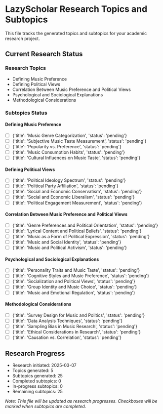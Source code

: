 # LazyScholar Research Topics and Subtopics

This file tracks the generated topics and subtopics for your academic research project.

## Current Research Status

### Research Topics
- Defining Music Preference
- Defining Political Views
- Correlation Between Music Preference and Political Views
- Psychological and Sociological Explanations
- Methodological Considerations

### Subtopics Status

#### Defining Music Preference
- [ ] {'title': 'Music Genre Categorization', 'status': 'pending'}
- [ ] {'title': 'Subjective Music Taste Measurement', 'status': 'pending'}
- [ ] {'title': 'Popularity vs. Preference', 'status': 'pending'}
- [ ] {'title': 'Music Consumption Habits', 'status': 'pending'}
- [ ] {'title': 'Cultural Influences on Music Taste', 'status': 'pending'}

#### Defining Political Views
- [ ] {'title': 'Political Ideology Spectrum', 'status': 'pending'}
- [ ] {'title': 'Political Party Affiliation', 'status': 'pending'}
- [ ] {'title': 'Social and Economic Conservatism', 'status': 'pending'}
- [ ] {'title': 'Social and Economic Liberalism', 'status': 'pending'}
- [ ] {'title': 'Political Engagement Measurement', 'status': 'pending'}

#### Correlation Between Music Preference and Political Views
- [ ] {'title': 'Genre Preferences and Political Orientation', 'status': 'pending'}
- [ ] {'title': 'Lyrical Content and Political Beliefs', 'status': 'pending'}
- [ ] {'title': 'Music as a Form of Political Expression', 'status': 'pending'}
- [ ] {'title': 'Music and Social Identity', 'status': 'pending'}
- [ ] {'title': 'Music and Political Activism', 'status': 'pending'}

#### Psychological and Sociological Explanations
- [ ] {'title': 'Personality Traits and Music Taste', 'status': 'pending'}
- [ ] {'title': 'Cognitive Styles and Music Preference', 'status': 'pending'}
- [ ] {'title': 'Socialization and Political Views', 'status': 'pending'}
- [ ] {'title': 'Group Identity and Music Choice', 'status': 'pending'}
- [ ] {'title': 'Music and Emotional Regulation', 'status': 'pending'}

#### Methodological Considerations
- [ ] {'title': 'Survey Design for Music and Politics', 'status': 'pending'}
- [ ] {'title': 'Data Analysis Techniques', 'status': 'pending'}
- [ ] {'title': 'Sampling Bias in Music Research', 'status': 'pending'}
- [ ] {'title': 'Ethical Considerations in Research', 'status': 'pending'}
- [ ] {'title': 'Causation vs. Correlation', 'status': 'pending'}

## Research Progress
- Research initiated: 2025-03-07
- Topics generated: 5
- Subtopics generated: 25
- Completed subtopics: 0
- In-progress subtopics: 0
- Remaining subtopics: 25

*Note: This file will be updated as research progresses. Checkboxes will be marked when subtopics are completed.*
